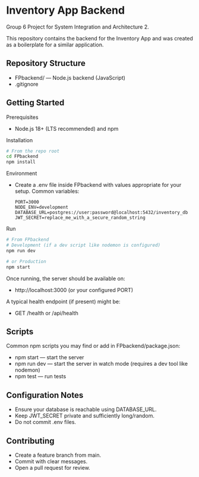# Inventory App Backend

Group 6 Project for System Integration and Architecture 2.

This repository contains the backend for the Inventory App and was created as a boilerplate for a similar application.

## Repository Structure

- FPbackend/ — Node.js backend (JavaScript)
- .gitignore

## Getting Started

Prerequisites
- Node.js 18+ (LTS recommended) and npm

Installation
```bash
# From the repo root
cd FPbackend
npm install
```

Environment
- Create a .env file inside FPbackend with values appropriate for your setup. Common variables:
  ```
  PORT=3000
  NODE_ENV=development
  DATABASE_URL=postgres://user:password@localhost:5432/inventory_db
  JWT_SECRET=replace_me_with_a_secure_random_string
  ```

Run
```bash
# From FPbackend
# Development (if a dev script like nodemon is configured)
npm run dev

# or Production
npm start
```

Once running, the server should be available on:
- http://localhost:3000 (or your configured PORT)

A typical health endpoint (if present) might be:
- GET /health or /api/health

## Scripts

Common npm scripts you may find or add in FPbackend/package.json:
- npm start — start the server
- npm run dev — start the server in watch mode (requires a dev tool like nodemon)
- npm test — run tests

## Configuration Notes

- Ensure your database is reachable using DATABASE_URL.
- Keep JWT_SECRET private and sufficiently long/random.
- Do not commit .env files.

## Contributing

- Create a feature branch from main.
- Commit with clear messages.
- Open a pull request for review.
